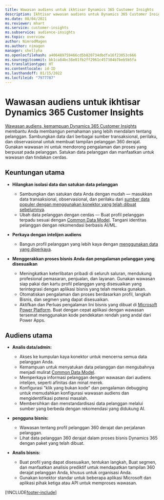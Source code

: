 ```yaml
---
title: Wawasan audiens untuk ikhtisar Dynamics 365 Customer Insights
description: Ikhtisar wawasan audiens untuk Dynamics 365 Customer Insights.
ms.date: 08/04/2021
ms.reviewer: mhart
ms.service: customer-insights
ms.subservice: audience-insights
ms.topic: overview
author: NimrodMagen
ms.author: nimagen
manager: shellyha
ms.openlocfilehash: a406489759466cd5b820734dbdfa16f23053c666
ms.sourcegitcommit: bb1ca84bc38e81fb2ff2961c457384b7beb5b5fa
ms.translationtype: HT
ms.contentlocale: id-ID
ms.lasthandoff: 01/15/2022
ms.locfileid: "7977787"
---
```

# <a name="audience-insights-for-dynamics-365-customer-insights-overview"></a>Wawasan audiens untuk ikhtisar Dynamics 365 Customer Insights

[Wawasan audiens, kemampuan Dynamics 365 Customer Insights](https://dynamics.microsoft.com/ai/customer-insights/audience-insights-capability/) membantu Anda membangun pemahaman yang lebih mendalam tentang pelanggan. Sambungkan data dari berbagai sumber transaksional, perilaku, dan observasional untuk membuat tampilan pelanggan 360 derajat. Gunakan wawasan ini untuk mendorong pengalaman dan proses yang berpusat pada pelanggan. Satukan data pelanggan dan manfaatkan untuk wawasan dan tindakan cerdas.

## <a name="main-benefits"></a>Keuntungan utama 

- **Hilangkan isolasi data dan satukan data pelanggan**

  - Sambungkan dan satukan data Anda dengan mudah — masukkan data transaksional, observasional, dan perilaku dari [sumber data populer dengan menggunakan konektor yang telah dibuat sebelumnya](data-sources.md).
  - Ubah data pelanggan dengan cerdas — Buat profil pelanggan terpadu sesuai dengan [Common Data Model](/common-data-model/). Tangani identitas pelanggan dengan rekomendasi berbasis AI/ML.

- **Perkaya dengan intelijen audiens**

  - Bangun profil pelanggan yang lebih kaya dengan [menggunakan data yang diperkaya](enrichment-hub.md).  

- **Menggerakkan proses bisnis Anda dan pengalaman pelanggan yang disesuaikan**

  - Meningkatkan keterlibatan pribadi di seluruh saluran, mendukung profesional pemasaran, penjualan, dan layanan. Gunakan wawasan siap pakai dan kartu profil pelanggan yang disesuaikan yang terintegrasi dengan aplikasi bisnis yang telah mereka gunakan.
  - Otomatiskan pengalaman dan proses berdasarkan profil, langkah Bisnis, dan segmen yang dapat disesuaikan.
  - Aktifkan dan Perluas pengalaman lini bisnis yang dibuat di [Microsoft Power Platform](https://powerplatform.microsoft.com/). Buat dengan cepat aplikasi dengan wawasan tersemat menggunakan kode pendekatan rendah yang andal dari Power Apps.  

## <a name="key-audiences"></a>Audiens utama

- **Analis data/admin:**

  - Akses ke kumpulan kaya konektor untuk mencerna semua data pelanggan Anda.
  - Kemampuan untuk menyatukan data pelanggan dan mengubahnya menjadi mulirat [Common Data Model](/common-data-model/).
  - Memperkaya informasi pelanggan dengan wawasan dari audiens intelijen, seperti afinitas dan minat merek.
  - Konfigurasi "klik yang bukan kode" dan pengalaman debugging untuk memudahkan konfigurasi wawasan audiens dan mengidentifikasi potensi masalah.
  - Membersihkan dan menstandardisasi data pelanggan melalui sumber yang berbeda dengan rekomendasi yang didukung AI.  

- **pengguna bisnis:**

  - Wawasan tentang profil pelanggan 360 derajat dan perjalanan pelanggan.
  - Lihat data pelanggan 360 derajat dalam proses bisnis Dynamics 365 dengan paket yang telah dibuat.

- **Analis bisnis:**

  - Buat profil yang dapat disesuaikan, tentukan langkah, Buat segmen, dan manfaatkan analisis prediktif untuk mendapatkan tampilan 360 derajat pelanggan Anda, khusus untuk organisasi Anda.  
  - Gunakan konektor standar untuk beberapa aplikasi Microsoft dan aplikasi pihak ketiga atau API untuk memproses wawasan.

[!INCLUDE[footer-include](../includes/footer-banner.md)]